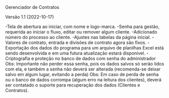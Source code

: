 Gerenciador de Contratos

Versão 1.1 (2022-10-17)

-Tela de abertura ao iniciar, com nome e logo-marca.
-Senha para gestão, requerida ao iniciar o fluxo, editar ou remover algum cliente.
-Adicionado número do processo ao cliente.
-Ajustes nas tabelas da página inicial.
-Valores de contrato, entrada e divisões de contrato agora são fixos.
-Exportação dos dados do programa para um arquivo de planilhas Excel está sendo desenvolvida e em uma futura atualização estará disponível.
-Criptografia e proteção no banco de dados com senha do administrador
Obs: Importante não perder essa senha, pois os dados salvos só serão lidos com ela, e também a senha não deverá ser alterada (recomenda-se deixar salvo em algum lugar, evitando a perda)
Obs: Em caso de perda de senha ou o banco de dados corrompa (algum erro na leitura dos clientes), deverá ser contatado o suporte para recuperação dos dados (Clientes e Contratos).
